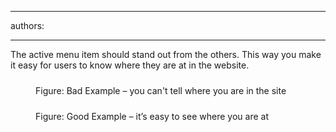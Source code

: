 

---
authors:

---




<span class='intro'> <p>The active menu item should stand out from the others. This way you make it easy for users to know where they are at in the website.<br></p> </span>

<dl class="badImage"><dt> 
      <img src="http&#58;//www.ssw.com.au/SSW/Standards/Rules/Images/active-state-bad.jpg" alt="" style="margin&#58;5px;" />
   </dt><dd>Figure&#58; Bad Example – you can't tell where you are in the site</dd></dl><dl class="goodImage"><dt> 
      <img src="http&#58;//www.ssw.com.au/SSW/Standards/Rules/Images/active-state-good.jpg" alt="" style="margin&#58;5px;" />
   </dt><dd>Figure&#58; Good Example – it’s easy to see where you are at </dd></dl>


